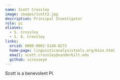 ```yaml
---
name: Scott Crossley
image: images/scott2.jpg
description: Principal Investigator
role: pi
aliases:
  - S. Crossley
  - S. A. Crossley
links:
  orcid: 0000-0002-5148-0273
  home-page: linguisticanalysistools.org/bios.html
  email: scott.crossley@vanderbilt.edu
  github: scrosseye
---
```


Scott is a benevolent PI.
